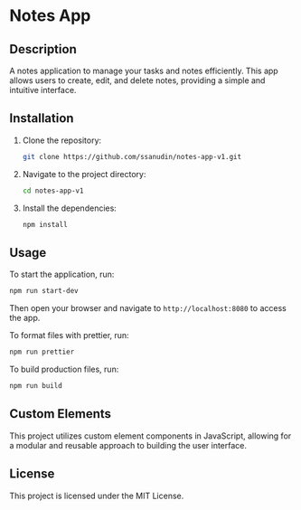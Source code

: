 # Notes App

## Description

A notes application to manage your tasks and notes efficiently. This app allows users to create, edit, and delete notes, providing a simple and intuitive interface.

## Installation

1. Clone the repository:
   ```bash
   git clone https://github.com/ssanudin/notes-app-v1.git
   ```
2. Navigate to the project directory:
   ```bash
   cd notes-app-v1
   ```
3. Install the dependencies:
   ```bash
   npm install
   ```

## Usage

To start the application, run:

```bash
npm run start-dev
```

Then open your browser and navigate to `http://localhost:8080` to access the app.

To format files with prettier, run:

```bash
npm run prettier
```

To build production files, run:

```bash
npm run build
```

## Custom Elements
This project utilizes custom element components in JavaScript, allowing for a modular and reusable approach to building the user interface.

## License
This project is licensed under the MIT License.
